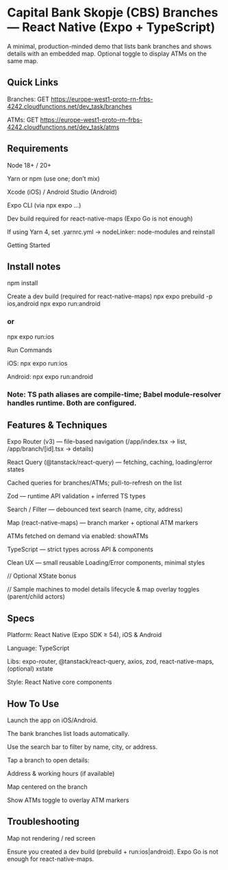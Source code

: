 # Capital Bank Skopje (CBS) Branches — React Native (Expo + TypeScript)

A minimal, production-minded demo that lists bank branches and shows details with an embedded map. Optional toggle to display ATMs on the same map.

## Quick Links

Branches: GET https://europe-west1-proto-rn-frbs-4242.cloudfunctions.net/dev_task/branches

ATMs: GET https://europe-west1-proto-rn-frbs-4242.cloudfunctions.net/dev_task/atms

## Requirements

Node 18+ / 20+

Yarn or npm (use one; don’t mix)

Xcode (iOS) / Android Studio (Android)

Expo CLI (via npx expo …)

Dev build required for react-native-maps (Expo Go is not enough)

If using Yarn 4, set .yarnrc.yml → nodeLinker: node-modules and reinstall

Getting Started

## Install notes

npm install

Create a dev build (required for react-native-maps)
npx expo prebuild -p ios,android
npx expo run:android

### or

npx expo run:ios

Run Commands

iOS: npx expo run:ios

Android: npx expo run:android

### Note: TS path aliases are compile-time; Babel module-resolver handles runtime. Both are configured.

## Features & Techniques

Expo Router (v3) — file-based navigation (/app/index.tsx → list, /app/branch/[id].tsx → details)

React Query (@tanstack/react-query) — fetching, caching, loading/error states

Cached queries for branches/ATMs; pull-to-refresh on the list

Zod — runtime API validation + inferred TS types

Search / Filter — debounced text search (name, city, address)

Map (react-native-maps) — branch marker + optional ATM markers

ATMs fetched on demand via enabled: showATMs

TypeScript — strict types across API & components

Clean UX — small reusable Loading/Error components, minimal styles

// Optional XState bonus

// Sample machines to model details lifecycle & map overlay toggles (parent/child actors)

## Specs

Platform: React Native (Expo SDK ≥ 54), iOS & Android

Language: TypeScript

Libs: expo-router, @tanstack/react-query, axios, zod, react-native-maps, (optional) xstate

Style: React Native core components

## How To Use

Launch the app on iOS/Android.

The bank branches list loads automatically.

Use the search bar to filter by name, city, or address.

Tap a branch to open details:

Address & working hours (if available)

Map centered on the branch

Show ATMs toggle to overlay ATM markers

## Troubleshooting

Map not rendering / red screen

Ensure you created a dev build (prebuild + run:ios|android). Expo Go is not enough for react-native-maps.
